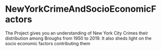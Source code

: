 # NewYorkCrimeAndSocioEconomicFactors
The Project gives you an understanding of New  York City Crimes their distribution among Broughs from 1950 to 2019. It also sheds light on the socio economic factors contributing them
